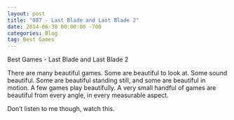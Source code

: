 ```yaml
---
layout: post
title: "087 - Last Blade and Last Blade 2"
date: 2014-06-30 00:00:00 -700
categories: Blog
tag: Best Games
---
```


Best Games - Last Blade and Last Blade 2

There are many beautiful games. Some are beautiful to look at. Some sound beautiful. Some are beautiful standing still, and some are beautiful in motion. A few games play beautifully. A very small handful of games are beautiful from every angle, in every measurable aspect.

Don’t listen to me though, watch this.
